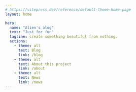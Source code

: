 ```yaml
---
# https://vitepress.dev/reference/default-theme-home-page
layout: home

hero:
  name: "Alien's blog"
  text: "Just for fun"
  tagline: create something beautiful from nothing.
  actions:
    - theme: alt
      text: Blog
      link: /blog
    - theme: alt
      text: About this project
      link: /about
    - theme: alt
      text: News
      link: /news
---
```


